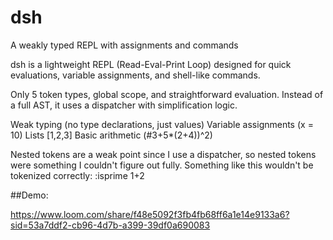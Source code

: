 # dsh
A weakly typed REPL with assignments and commands

dsh is a lightweight REPL (Read-Eval-Print Loop) designed for quick evaluations, variable assignments, and shell-like commands.

Only 5 token types, global scope, and straightforward evaluation.
Instead of a full AST, it uses a dispatcher with simplification logic.

Weak typing (no type declarations, just values)
Variable assignments (x = 10)
Lists [1,2,3]
Basic arithmetic (#3+5*(2+4))^2)

Nested tokens are a weak point since I use a dispatcher, so nested tokens were something I couldn't figure out fully. Something like this wouldn't be tokenized correctly:
:isprime 1+2

##Demo:

https://www.loom.com/share/f48e5092f3fb4fb68ff6a1e14e9133a6?sid=53a7ddf2-cb96-4d7b-a399-39df0a690083
